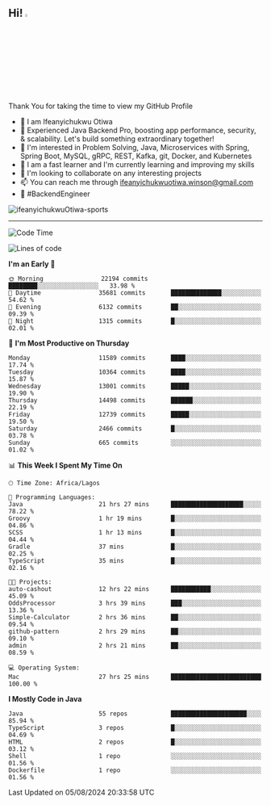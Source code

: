 <!-- BLOG-POST-LIST:START --><!-- BLOG-POST-LIST:END -->

## Hi! <img src="https://media.giphy.com/media/hvRJCLFzcasrR4ia7z/giphy.gif" width="4%"> 

Thank You for taking the time to view my GitHub Profile

- 👋 I am Ifeanyichukwu Otiwa
- 🚀 Experienced Java Backend Pro, boosting app performance, security, & scalability. Let's build something extraordinary together!
- 👀 I'm interested in Problem Solving, Java, Microservices with Spring, Spring Boot, MySQL, gRPC, REST, Kafka, git, Docker, and Kubernetes
- 🌱 I am a fast learner and I'm currently learning and improving my skills
- 💞️ I'm looking to collaborate on any interesting projects
- 📫 You can reach me through ifeanyichukwuotiwa.winson@gmail.com
- 🚀 #BackendEngineer

<p align="left" marginTop="10px"> <img src="https://komarev.com/ghpvc/?username=ifeanyichukwuOtiwa-sports&label=Profile%20views&color=0e75b6&style=for-the-badge" alt="ifeanyichukwuOtiwa-sports" /> </p>

***

<!--START_SECTION:waka-->
![Code Time](http://img.shields.io/badge/Code%20Time-2%2C733%20hrs%2013%20mins-blue)

![Lines of code](https://img.shields.io/badge/From%20Hello%20World%20I%27ve%20Written-15.2%20million%20lines%20of%20code-blue)

**I'm an Early 🐤** 

```text
🌞 Morning                22194 commits       ████████░░░░░░░░░░░░░░░░░   33.98 % 
🌆 Daytime                35681 commits       ██████████████░░░░░░░░░░░   54.62 % 
🌃 Evening                6132 commits        ██░░░░░░░░░░░░░░░░░░░░░░░   09.39 % 
🌙 Night                  1315 commits        █░░░░░░░░░░░░░░░░░░░░░░░░   02.01 % 
```
📅 **I'm Most Productive on Thursday** 

```text
Monday                   11589 commits       ████░░░░░░░░░░░░░░░░░░░░░   17.74 % 
Tuesday                  10364 commits       ████░░░░░░░░░░░░░░░░░░░░░   15.87 % 
Wednesday                13001 commits       █████░░░░░░░░░░░░░░░░░░░░   19.90 % 
Thursday                 14498 commits       ██████░░░░░░░░░░░░░░░░░░░   22.19 % 
Friday                   12739 commits       █████░░░░░░░░░░░░░░░░░░░░   19.50 % 
Saturday                 2466 commits        █░░░░░░░░░░░░░░░░░░░░░░░░   03.78 % 
Sunday                   665 commits         ░░░░░░░░░░░░░░░░░░░░░░░░░   01.02 % 
```


📊 **This Week I Spent My Time On** 

```text
🕑︎ Time Zone: Africa/Lagos

💬 Programming Languages: 
Java                     21 hrs 27 mins      ████████████████████░░░░░   78.22 % 
Groovy                   1 hr 19 mins        █░░░░░░░░░░░░░░░░░░░░░░░░   04.86 % 
SCSS                     1 hr 13 mins        █░░░░░░░░░░░░░░░░░░░░░░░░   04.44 % 
Gradle                   37 mins             █░░░░░░░░░░░░░░░░░░░░░░░░   02.25 % 
TypeScript               35 mins             █░░░░░░░░░░░░░░░░░░░░░░░░   02.16 % 

🐱‍💻 Projects: 
auto-cashout             12 hrs 22 mins      ███████████░░░░░░░░░░░░░░   45.09 % 
OddsProcessor            3 hrs 39 mins       ███░░░░░░░░░░░░░░░░░░░░░░   13.36 % 
Simple-Calculator        2 hrs 36 mins       ██░░░░░░░░░░░░░░░░░░░░░░░   09.54 % 
github-pattern           2 hrs 29 mins       ██░░░░░░░░░░░░░░░░░░░░░░░   09.10 % 
admin                    2 hrs 21 mins       ██░░░░░░░░░░░░░░░░░░░░░░░   08.59 % 

💻 Operating System: 
Mac                      27 hrs 25 mins      █████████████████████████   100.00 % 
```

**I Mostly Code in Java** 

```text
Java                     55 repos            █████████████████████░░░░   85.94 % 
TypeScript               3 repos             █░░░░░░░░░░░░░░░░░░░░░░░░   04.69 % 
HTML                     2 repos             █░░░░░░░░░░░░░░░░░░░░░░░░   03.12 % 
Shell                    1 repo              ░░░░░░░░░░░░░░░░░░░░░░░░░   01.56 % 
Dockerfile               1 repo              ░░░░░░░░░░░░░░░░░░░░░░░░░   01.56 % 
```




 Last Updated on 05/08/2024 20:33:58 UTC
<!--END_SECTION:waka-->

<!--
<p align="center">
![trophy](https://github-profile-trophy.vercel.app/?username=ifeanyichukwuOtiwa-sports&theme=onedark) (https://github.com/ryo-ma/github-profile-trophy)
</p>
-->

<!---
ifeanyi-otiwa/ifeanyi-otiwa is a ✨ special ✨ repository because its `README.md` (this file) appears on your GitHub profile.
You can click the Preview link to take a look at your changes.
--->
